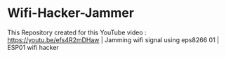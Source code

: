 # Wifi-Hacker-Jammer
This Repository created for this YouTube video : https://youtu.be/efs4R2mDHaw |  Jamming wifi signal using eps8266 01 | ESP01 wifi hacker
